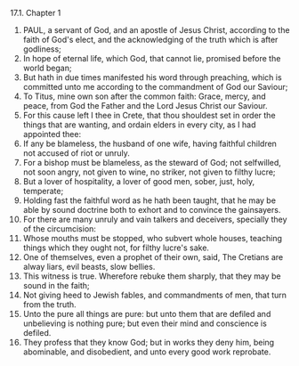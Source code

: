 17.1. Chapter 1
1. PAUL, a servant of God, and an apostle of Jesus Christ, according to the faith of God's elect, and the acknowledging of the truth which is after godliness;
2. In hope of eternal life, which God, that cannot lie, promised before the world began;
3. But hath in due times manifested his word through preaching, which is committed unto me according to the commandment of God our Saviour;
4. To Titus, mine own son after the common faith: Grace, mercy, and peace, from God the Father and the Lord Jesus Christ our Saviour.
5. For this cause left I thee in Crete, that thou shouldest set in order the things that are wanting, and ordain elders in every city, as I had appointed thee:
6. If any be blameless, the husband of one wife, having faithful children not accused of riot or unruly.
7. For a bishop must be blameless, as the steward of God; not selfwilled, not soon angry, not given to wine, no striker, not given to filthy lucre;
8. But a lover of hospitality, a lover of good men, sober, just, holy, temperate;
9. Holding fast the faithful word as he hath been taught, that he may be able by sound doctrine both to exhort and to convince the gainsayers.
10. For there are many unruly and vain talkers and deceivers, specially they of the circumcision:
11. Whose mouths must be stopped, who subvert whole houses, teaching things which they ought not, for filthy lucre's sake.
12. One of themselves, even a prophet of their own, said, The Cretians are alway liars, evil beasts, slow bellies.
13. This witness is true. Wherefore rebuke them sharply, that they may be sound in the faith;
14. Not giving heed to Jewish fables, and commandments of men, that turn from the truth.
15. Unto the pure all things are pure: but unto them that are defiled and unbelieving is nothing pure; but even their mind and conscience is defiled.
16. They profess that they know God; but in works they deny him, being abominable, and disobedient, and unto every good work reprobate.

